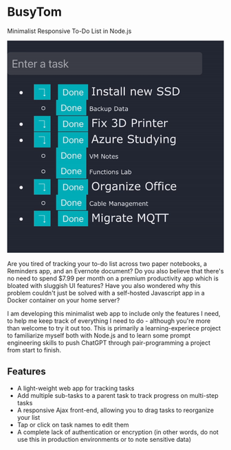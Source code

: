# BusyTom
 Minimalist Responsive To-Do List in Node.js

![Alt text](https://github.com/TMarski/BusyTom/blob/main/BusyTom_demo.gif?raw=true "BusyTom Demo")


Are you tired of tracking your to-do list across two paper notebooks, a Reminders app, and an Evernote document? Do you also believe that there's no need to spend $7.99 per month on a premium productivity app which is bloated with sluggish UI features? Have you also wondered why this problem couldn't just be solved with a self-hosted Javascript app in a Docker container on your home server?

I am developing this minimalist web app to include only the features I need, to help me keep track of everything I need to do - although you're more than welcome to try it out too. This is primarily a learning-experiece project to familiarize myself both with Node.js and to learn some prompt engineering skills to push ChatGPT through pair-programming a project from start to finish. 

## Features

  -  A light-weight web app for tracking tasks
  -  Add multiple sub-tasks to a parent task to track progress on multi-step tasks
  -  A responsive Ajax front-end, allowing you to drag tasks to reorganize your list
  - Tap or click on task names to edit them
  -  A complete lack of authentication or encryption (in other words, do not use this in production environments or to note sensitive data)

